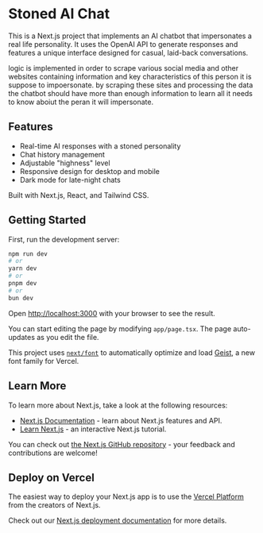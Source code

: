 # Stoned AI Chat

This is a Next.js project that implements an AI chatbot that impersonates a real life personality. It uses the OpenAI API to generate responses and features a unique interface designed for casual, laid-back conversations.

logic is implemented in order to scrape various social media and other websites containing information and key characteristics of this person it is suppose to impoersonate. by scraping these sites and processing the data the chatbot should have more than enough information to learn all it needs to know aboiut the peran it will impersonate.

## Features

- Real-time AI responses with a stoned personality
- Chat history management
- Adjustable "highness" level
- Responsive design for desktop and mobile
- Dark mode for late-night chats

Built with Next.js, React, and Tailwind CSS.

## Getting Started

First, run the development server:

```bash
npm run dev
# or
yarn dev
# or
pnpm dev
# or
bun dev
```

Open [http://localhost:3000](http://localhost:3000) with your browser to see the result.

You can start editing the page by modifying `app/page.tsx`. The page auto-updates as you edit the file.

This project uses [`next/font`](https://nextjs.org/docs/app/building-your-application/optimizing/fonts) to automatically optimize and load [Geist](https://vercel.com/font), a new font family for Vercel.

## Learn More

To learn more about Next.js, take a look at the following resources:

- [Next.js Documentation](https://nextjs.org/docs) - learn about Next.js features and API.
- [Learn Next.js](https://nextjs.org/learn) - an interactive Next.js tutorial.

You can check out [the Next.js GitHub repository](https://github.com/vercel/next.js) - your feedback and contributions are welcome!

## Deploy on Vercel

The easiest way to deploy your Next.js app is to use the [Vercel Platform](https://vercel.com/new?utm_medium=default-template&filter=next.js&utm_source=create-next-app&utm_campaign=create-next-app-readme) from the creators of Next.js.

Check out our [Next.js deployment documentation](https://nextjs.org/docs/app/building-your-application/deploying) for more details.
